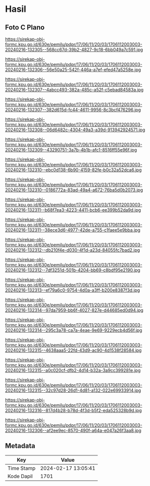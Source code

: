 # Hasil

## Foto C Plano

https://sirekap-obj-formc.kpu.go.id/630e/pemilu/pdpr/17/06/11/20/03/1706112003003-20240216-132305--568cc67d-39b2-4827-9c18-6bb049a7c591.jpg

https://sirekap-obj-formc.kpu.go.id/630e/pemilu/pdpr/17/06/11/20/03/1706112003003-20240216-132306--56e50a25-542f-446a-a7ef-efed47a5258e.jpg

https://sirekap-obj-formc.kpu.go.id/630e/pemilu/pdpr/17/06/11/20/03/1706112003003-20240216-132307--4abcc493-382a-485c-a52f-c5ebad84583a.jpg

https://sirekap-obj-formc.kpu.go.id/630e/pemilu/pdpr/17/06/11/20/03/1706112003003-20240216-132307--382d615d-fc44-4611-9956-8c3bcf476296.jpg

https://sirekap-obj-formc.kpu.go.id/630e/pemilu/pdpr/17/06/11/20/03/1706112003003-20240216-132308--06d6482c-4304-49a3-a39d-913942924571.jpg

https://sirekap-obj-formc.kpu.go.id/630e/pemilu/pdpr/17/06/11/20/03/1706112003003-20240216-132309--43290751-3a7b-4b1b-afc1-8516ff55e96f.jpg

https://sirekap-obj-formc.kpu.go.id/630e/pemilu/pdpr/17/06/11/20/03/1706112003003-20240216-132310--ebc0d138-6b90-4159-82fe-b0c32a52dca6.jpg

https://sirekap-obj-formc.kpu.go.id/630e/pemilu/pdpr/17/06/11/20/03/1706112003003-20240216-132310--0186772a-83ad-49a4-a672-76ba5d0b2073.jpg

https://sirekap-obj-formc.kpu.go.id/630e/pemilu/pdpr/17/06/11/20/03/1706112003003-20240216-132311--b68f7ea3-4223-4411-bcb6-ee399b52da9d.jpg

https://sirekap-obj-formc.kpu.go.id/630e/pemilu/pdpr/17/06/11/20/03/1706112003003-20240216-132311--38ece3d6-4977-42de-a755-c1faee5e9bba.jpg

https://sirekap-obj-formc.kpu.go.id/630e/pemilu/pdpr/17/06/11/20/03/1706112003003-20240216-132312--db210f4e-d030-4f1d-a23d-84055fc7bad2.jpg

https://sirekap-obj-formc.kpu.go.id/630e/pemilu/pdpr/17/06/11/20/03/1706112003003-20240216-132312--7df3251d-501b-4204-bb69-c8bdf95e2190.jpg

https://sirekap-obj-formc.kpu.go.id/630e/pemilu/pdpr/17/06/11/20/03/1706112003003-20240216-132313--ef79a6c0-9754-4d0a-a3ff-b200e8387f3d.jpg

https://sirekap-obj-formc.kpu.go.id/630e/pemilu/pdpr/17/06/11/20/03/1706112003003-20240216-132314--97da7959-bb6f-4027-827e-d44685ed0d94.jpg

https://sirekap-obj-formc.kpu.go.id/630e/pemilu/pdpr/17/06/11/20/03/1706112003003-20240216-132314--295c3a78-ca7a-4eae-9e69-9229ecb4d56f.jpg

https://sirekap-obj-formc.kpu.go.id/630e/pemilu/pdpr/17/06/11/20/03/1706112003003-20240216-132315--4638aaa5-22fd-43d9-ac90-4d1538f28584.jpg

https://sirekap-obj-formc.kpu.go.id/630e/pemilu/pdpr/17/06/11/20/03/1706112003003-20240216-132315--a0c020cf-dfb2-4d14-b32a-3a9cc399281e.jpg

https://sirekap-obj-formc.kpu.go.id/630e/pemilu/pdpr/17/06/11/20/03/1706112003003-20240216-132315--32c97d28-26d1-4d81-a132-022e69933914.jpg

https://sirekap-obj-formc.kpu.go.id/630e/pemilu/pdpr/17/06/11/20/03/1706112003003-20240216-132316--817d4b28-b78d-4f3d-b5f2-eda525328b9d.jpg

https://sirekap-obj-formc.kpu.go.id/630e/pemilu/pdpr/17/06/11/20/03/1706112003003-20240216-132306--af2ee9ec-8570-490f-a64a-e047a26f3aa8.jpg


## Metadata

| Key        | Value               |
| ---------- | ------------------- |
| Time Stamp | 2024-02-17 13:05:41 |
| Kode Dapil | 1701                |



